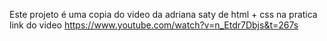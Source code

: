 Este projeto é uma copia do video da adriana saty de html + css na pratica
link do video https://www.youtube.com/watch?v=n_Etdr7Dbjs&t=267s